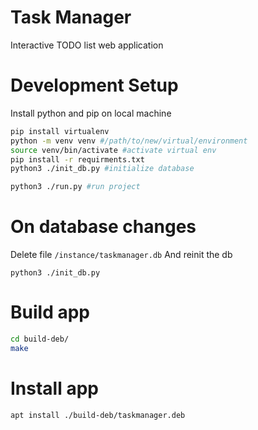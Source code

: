 # Task Manager

Interactive TODO list web application

# Development Setup

Install python and pip on local machine

```bash
pip install virtualenv
python -m venv venv #/path/to/new/virtual/environment
source venv/bin/activate #activate virtual env
pip install -r requirments.txt
python3 ./init_db.py #initialize database

python3 ./run.py #run project
```

# On database changes

Delete file `/instance/taskmanager.db`
And reinit the db

```shell
python3 ./init_db.py  
```

# Build app

```bash
cd build-deb/
make
```

# Install app

```bash
apt install ./build-deb/taskmanager.deb
```
